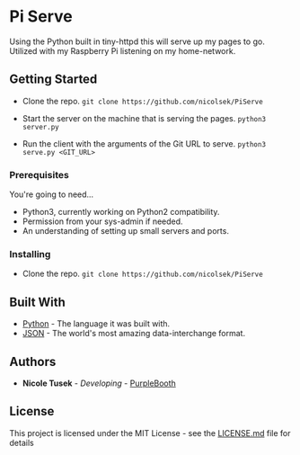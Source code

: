 # Pi Serve

Using the Python built in tiny-httpd this will serve up my pages to go. Utilized with my Raspberry Pi listening on my home-network.

## Getting Started

* Clone the repo.
`git clone https://github.com/nicolsek/PiServe`

* Start the server on the machine that is serving the pages.
`python3 server.py`

* Run the client with the arguments of the Git URL to serve.
`python3 serve.py <GIT_URL>`

### Prerequisites

You're going to need...

* Python3, currently working on Python2 compatibility.
* Permission from your sys-admin if needed.
* An understanding of setting up small servers and ports.

### Installing

* Clone the repo.
`git clone https://github.com/nicolsek/PiServe`

## Built With

* [Python](https://www.python.org/) - The language it was built with.
* [JSON](https://www.json.org/) - The world's most amazing data-interchange format.

## Authors

* **Nicole Tusek** - *Developing* - [PurpleBooth](https://github.com/Nicolsek)

## License

This project is licensed under the MIT License - see the [LICENSE.md](LICENSE.md) file for details